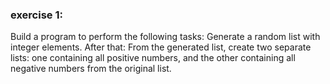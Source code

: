 ### exercise 1: 
Build a program to perform the following tasks:
Generate a random list with integer elements. After that:
From the generated list, create two separate lists: one containing all positive numbers, and the other containing all negative numbers from the original list.
